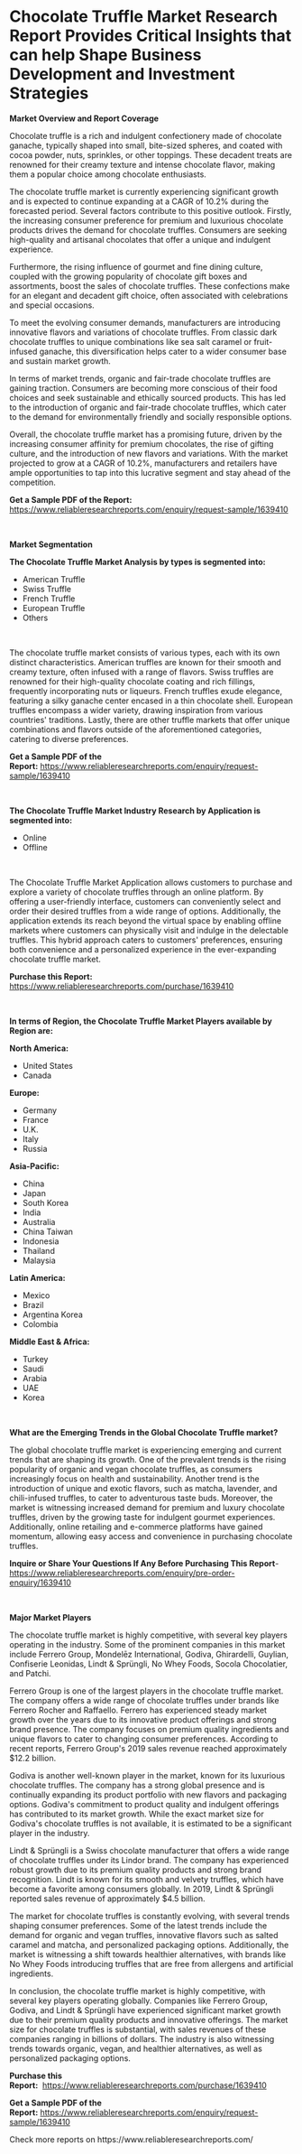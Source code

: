 <p><h1>Chocolate Truffle Market Research Report Provides Critical Insights that can help Shape Business Development and Investment Strategies</h1></p><p><strong>Market Overview and Report Coverage</strong></p>
<p><p>Chocolate truffle is a rich and indulgent confectionery made of chocolate ganache, typically shaped into small, bite-sized spheres, and coated with cocoa powder, nuts, sprinkles, or other toppings. These decadent treats are renowned for their creamy texture and intense chocolate flavor, making them a popular choice among chocolate enthusiasts. </p><p>The chocolate truffle market is currently experiencing significant growth and is expected to continue expanding at a CAGR of 10.2% during the forecasted period. Several factors contribute to this positive outlook. Firstly, the increasing consumer preference for premium and luxurious chocolate products drives the demand for chocolate truffles. Consumers are seeking high-quality and artisanal chocolates that offer a unique and indulgent experience.</p><p>Furthermore, the rising influence of gourmet and fine dining culture, coupled with the growing popularity of chocolate gift boxes and assortments, boost the sales of chocolate truffles. These confections make for an elegant and decadent gift choice, often associated with celebrations and special occasions.</p><p>To meet the evolving consumer demands, manufacturers are introducing innovative flavors and variations of chocolate truffles. From classic dark chocolate truffles to unique combinations like sea salt caramel or fruit-infused ganache, this diversification helps cater to a wider consumer base and sustain market growth.</p><p>In terms of market trends, organic and fair-trade chocolate truffles are gaining traction. Consumers are becoming more conscious of their food choices and seek sustainable and ethically sourced products. This has led to the introduction of organic and fair-trade chocolate truffles, which cater to the demand for environmentally friendly and socially responsible options.</p><p>Overall, the chocolate truffle market has a promising future, driven by the increasing consumer affinity for premium chocolates, the rise of gifting culture, and the introduction of new flavors and variations. With the market projected to grow at a CAGR of 10.2%, manufacturers and retailers have ample opportunities to tap into this lucrative segment and stay ahead of the competition.</p></p>
<p><strong>Get a Sample PDF of the Report:</strong> <a href="https://www.reliableresearchreports.com/enquiry/request-sample/1639410">https://www.reliableresearchreports.com/enquiry/request-sample/1639410</a></p>
<p>&nbsp;</p>
<p><strong>Market Segmentation</strong></p>
<p><strong>The Chocolate Truffle Market Analysis by types is segmented into:</strong></p>
<p><ul><li>American Truffle</li><li>Swiss Truffle</li><li>French Truffle</li><li>European Truffle</li><li>Others</li></ul></p>
<p>&nbsp;</p>
<p><p>The chocolate truffle market consists of various types, each with its own distinct characteristics. American truffles are known for their smooth and creamy texture, often infused with a range of flavors. Swiss truffles are renowned for their high-quality chocolate coating and rich fillings, frequently incorporating nuts or liqueurs. French truffles exude elegance, featuring a silky ganache center encased in a thin chocolate shell. European truffles encompass a wider variety, drawing inspiration from various countries' traditions. Lastly, there are other truffle markets that offer unique combinations and flavors outside of the aforementioned categories, catering to diverse preferences.</p></p>
<p><strong>Get a Sample PDF of the Report:</strong>&nbsp;<a href="https://www.reliableresearchreports.com/enquiry/request-sample/1639410">https://www.reliableresearchreports.com/enquiry/request-sample/1639410</a></p>
<p>&nbsp;</p>
<p><strong>The Chocolate Truffle Market Industry Research by Application is segmented into:</strong></p>
<p><ul><li>Online</li><li>Offline</li></ul></p>
<p>&nbsp;</p>
<p><p>The Chocolate Truffle Market Application allows customers to purchase and explore a variety of chocolate truffles through an online platform. By offering a user-friendly interface, customers can conveniently select and order their desired truffles from a wide range of options. Additionally, the application extends its reach beyond the virtual space by enabling offline markets where customers can physically visit and indulge in the delectable truffles. This hybrid approach caters to customers' preferences, ensuring both convenience and a personalized experience in the ever-expanding chocolate truffle market.</p></p>
<p><strong>Purchase this Report:</strong>&nbsp; <a href="https://www.reliableresearchreports.com/purchase/1639410">https://www.reliableresearchreports.com/purchase/1639410</a></p>
<p>&nbsp;</p>
<p><strong>In terms of Region, the Chocolate Truffle Market Players available by Region are:</strong></p>
<p>
    <p> <strong> North America: </strong>
        <ul>
            <li>United States</li>
            <li>Canada</li>
        </ul>
        </p> 
    <p> <strong> Europe: </strong>
        <ul>
            <li>Germany</li>
            <li>France</li>
            <li>U.K.</li>
            <li>Italy</li>
            <li>Russia</li>
        </ul>
        </p> 
    <p> <strong> Asia-Pacific: </strong>
        <ul>
            <li>China</li>
            <li>Japan</li>
            <li>South Korea</li>
            <li>India</li>
            <li>Australia</li>
            <li>China Taiwan</li>
            <li>Indonesia</li>
            <li>Thailand</li>
            <li>Malaysia</li>
        </ul>
        </p> 
    <p> <strong> Latin America: </strong>
        <ul>
            <li>Mexico</li>
            <li>Brazil</li>
            <li>Argentina Korea</li>
            <li>Colombia</li>
        </ul>
        </p> 
    <p> <strong> Middle East & Africa: </strong>
        <ul>
            <li>Turkey</li>
            <li>Saudi</li>
            <li>Arabia</li>
            <li>UAE</li>
            <li>Korea</li>
        </ul>
    </p>
    </p>
<p>&nbsp;</p>
<p><strong>What are the Emerging Trends in the Global Chocolate Truffle market?</strong></p>
<p><p>The global chocolate truffle market is experiencing emerging and current trends that are shaping its growth. One of the prevalent trends is the rising popularity of organic and vegan chocolate truffles, as consumers increasingly focus on health and sustainability. Another trend is the introduction of unique and exotic flavors, such as matcha, lavender, and chili-infused truffles, to cater to adventurous taste buds. Moreover, the market is witnessing increased demand for premium and luxury chocolate truffles, driven by the growing taste for indulgent gourmet experiences. Additionally, online retailing and e-commerce platforms have gained momentum, allowing easy access and convenience in purchasing chocolate truffles.</p></p>
<p><strong>Inquire or Share Your Questions If Any Before Purchasing This Report</strong>- <a href="https://www.reliableresearchreports.com/enquiry/pre-order-enquiry/1639410">https://www.reliableresearchreports.com/enquiry/pre-order-enquiry/1639410</a></p>
<p>&nbsp;</p>
<p><strong>Major Market Players</strong></p>
<p><p>The chocolate truffle market is highly competitive, with several key players operating in the industry. Some of the prominent companies in this market include Ferrero Group, Mondelēz International, Godiva, Ghirardelli, Guylian, Confiserie Leonidas, Lindt & Sprüngli, No Whey Foods, Socola Chocolatier, and Patchi.</p><p>Ferrero Group is one of the largest players in the chocolate truffle market. The company offers a wide range of chocolate truffles under brands like Ferrero Rocher and Raffaello. Ferrero has experienced steady market growth over the years due to its innovative product offerings and strong brand presence. The company focuses on premium quality ingredients and unique flavors to cater to changing consumer preferences. According to recent reports, Ferrero Group's 2019 sales revenue reached approximately $12.2 billion.</p><p>Godiva is another well-known player in the market, known for its luxurious chocolate truffles. The company has a strong global presence and is continually expanding its product portfolio with new flavors and packaging options. Godiva's commitment to product quality and indulgent offerings has contributed to its market growth. While the exact market size for Godiva's chocolate truffles is not available, it is estimated to be a significant player in the industry.</p><p>Lindt & Sprüngli is a Swiss chocolate manufacturer that offers a wide range of chocolate truffles under its Lindor brand. The company has experienced robust growth due to its premium quality products and strong brand recognition. Lindt is known for its smooth and velvety truffles, which have become a favorite among consumers globally. In 2019, Lindt & Sprüngli reported sales revenue of approximately $4.5 billion.</p><p>The market for chocolate truffles is constantly evolving, with several trends shaping consumer preferences. Some of the latest trends include the demand for organic and vegan truffles, innovative flavors such as salted caramel and matcha, and personalized packaging options. Additionally, the market is witnessing a shift towards healthier alternatives, with brands like No Whey Foods introducing truffles that are free from allergens and artificial ingredients.</p><p>In conclusion, the chocolate truffle market is highly competitive, with several key players operating globally. Companies like Ferrero Group, Godiva, and Lindt & Sprüngli have experienced significant market growth due to their premium quality products and innovative offerings. The market size for chocolate truffles is substantial, with sales revenues of these companies ranging in billions of dollars. The industry is also witnessing trends towards organic, vegan, and healthier alternatives, as well as personalized packaging options.</p></p>
<p><strong>Purchase this Report:</strong>&nbsp;&nbsp;<a href="https://www.reliableresearchreports.com/purchase/1639410">https://www.reliableresearchreports.com/purchase/1639410</a></p>
<p></p>
<p><strong>Get a Sample PDF of the Report:</strong>&nbsp;<a href="https://www.reliableresearchreports.com/enquiry/request-sample/1639410">https://www.reliableresearchreports.com/enquiry/request-sample/1639410</a></p>
<p>Check more reports on https://www.reliableresearchreports.com/</p>